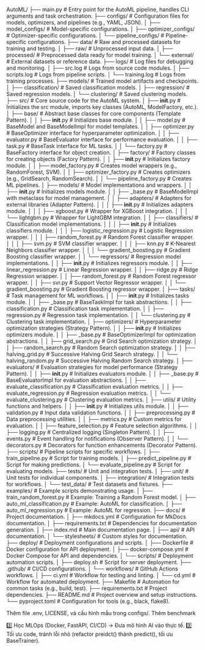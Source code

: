 AutoML/
├── main.py                         # Entry point for the AutoML pipeline, handles CLI arguments and task orchestration.
├── configs/                        # Configuration files for models, optimizers, and pipelines (e.g., YAML, JSON).
│   ├── model_configs/              # Model-specific configurations.
│   ├── optimizer_configs/          # Optimizer-specific configurations.
│   └── pipeline_configs/           # Pipeline-specific configurations.
├── data/                           # Raw and processed datasets for training and testing.
│   ├── raw/                        # Unprocessed input data.
│   ├── processed/                  # Preprocessed data ready for model training.
│   └── external/                   # External datasets or reference data.
├── logs/                           # Log files for debugging and monitoring.
│   ├── src.log                     # Logs from source code modules.
│   ├── scripts.log                 # Logs from pipeline scripts.
│   └── training.log                # Logs from training processes.
├── models/                         # Trained model artifacts and checkpoints.
│   ├── classification/             # Saved classification models.
│   ├── regression/                 # Saved regression models.
│   └── clustering/                 # Saved clustering models.
├── src/                            # Core source code for the AutoML system.
│   ├── __init__.py                 # Initializes the src module, imports key classes (AutoML, ModelFactory, etc.).
│   ├── base/                       # Abstract base classes for core components (Template Pattern).
│   │   ├── __init__.py             # Initializes base module.
│   │   ├── model.py                # BaseModel and BaseModelImpl for model templates.
│   │   ├── optimizer.py            # BaseOptimizer interface for hyperparameter optimization.
│   │   ├── evaluator.py            # BaseEvaluator interface for performance evaluation.
│   │   ├── task.py                 # BaseTask interface for ML tasks.
│   │   └── factory.py              # BaseFactory interface for object creation.
│   ├── factory/                    # Factory classes for creating objects (Factory Pattern).
│   │   ├── __init__.py             # Initializes factory module.
│   │   ├── model_factory.py        # Creates model wrappers (e.g., RandomForest, SVM).
│   │   ├── optimizer_factory.py    # Creates optimizers (e.g., GridSearch, RandomSearch).
│   │   └── pipeline_factory.py     # Creates ML pipelines.
│   ├── models/                     # Model implementations and wrappers.
│   │   ├── __init__.py             # Initializes models module.
│   │   ├── _base.py                # BaseModelImpl with metaclass for model management.
│   │   ├── adapters/               # Adapters for external libraries (Adapter Pattern).
│   │   │   ├── __init__.py         # Initializes adapters module.
│   │   │   ├── xgboost.py          # Wrapper for XGBoost integration.
│   │   │   └── lightgbm.py         # Wrapper for LightGBM integration.
│   │   ├── classifiers/            # Classification model implementations.
│   │   │   ├── __init__.py         # Initializes classifiers module.
│   │   │   ├── logistic_regression.py  # Logistic Regression wrapper.
│   │   │   ├── random_forest.py    # Random Forest classifier wrapper.
│   │   │   ├── svm.py              # SVM classifier wrapper.
│   │   │   ├── knn.py              # K-Nearest Neighbors classifier wrapper.
│   │   │   └── gradient_boosting.py  # Gradient Boosting classifier wrapper.
│   │   └── regressors/             # Regression model implementations.
│   │       ├── __init__.py         # Initializes regressors module.
│   │       ├── linear_regression.py  # Linear Regression wrapper.
│   │       ├── ridge.py            # Ridge Regression wrapper.
│   │       ├── random_forest.py    # Random Forest regressor wrapper.
│   │       ├── svr.py              # Support Vector Regressor wrapper.
│   │       └── gradient_boosting.py  # Gradient Boosting regressor wrapper.
│   ├── tasks/                      # Task management for ML workflows.
│   │   ├── __init__.py             # Initializes tasks module.
│   │   ├── _base.py                # BaseTaskImpl for task abstractions.
│   │   ├── classification.py       # Classification task implementation.
│   │   ├── regression.py           # Regression task implementation.
│   │   └── clustering.py           # Clustering task implementation.
│   ├── optimizers/                 # Hyperparameter optimization strategies (Strategy Pattern).
│   │   ├── __init__.py             # Initializes optimizers module.
│   │   ├── _base.py                # BaseOptimizerImpl for optimization abstractions.
│   │   ├── grid_search.py          # Grid Search optimization strategy.
│   │   ├── random_search.py        # Random Search optimization strategy.
│   │   ├── halving_grid.py         # Successive Halving Grid Search strategy.
│   │   └── halving_random.py       # Successive Halving Random Search strategy.
│   ├── evaluators/                 # Evaluation strategies for model performance (Strategy Pattern).
│   │   ├── __init__.py             # Initializes evaluators module.
│   │   ├── _base.py                # BaseEvaluatorImpl for evaluation abstractions.
│   │   ├── evaluate_classification.py  # Classification evaluation metrics.
│   │   ├── evaluate_regression.py  # Regression evaluation metrics.
│   │   └── evaluate_clustering.py  # Clustering evaluation metrics.
│   ├── utils/                      # Utility functions and helpers.
│   │   ├── __init__.py             # Initializes utils module.
│   │   ├── validation.py           # Input data validation functions.
│   │   ├── preprocessing.py        # Data preprocessing utilities.
│   │   ├── metrics.py              # Custom metrics for evaluation.
│   │   ├── feature_selection.py    # Feature selection algorithms.
│   │   ├── logging.py              # Centralized logging (Singleton Pattern).
│   │   ├── events.py               # Event handling for notifications (Observer Pattern).
│   │   └── decorators.py           # Decorators for function enhancements (Decorator Pattern).
├── scripts/                        # Pipeline scripts for specific workflows.
│   ├── train_pipeline.py           # Script for training models.
│   ├── predict_pipeline.py         # Script for making predictions.
│   └── evaluate_pipeline.py        # Script for evaluating models.
├── tests/                          # Unit and integration tests.
│   ├── unit/                       # Unit tests for individual components.
│   ├── integration/                # Integration tests for workflows.
│   └── test_data/                  # Test datasets and fixtures.
├── examples/                       # Example scripts demonstrating usage.
│   ├── train_random_forest.py      # Example: Training a Random Forest model.
│   ├── auto_ml_classification.py   # Example: AutoML for classification.
│   ├── auto_ml_regression.py       # Example: AutoML for regression.
├── docs/                           # Project documentation.
│   ├── mkdocs.yml                  # Configuration for MkDocs documentation.
│   ├── requirements.txt            # Dependencies for documentation generation.
│   ├── index.md                    # Main documentation page.
│   ├── api/                        # API documentation.
│   └── stylesheets/                # Custom styles for documentation.
├── deploy/                         # Deployment configurations and scripts.
│   ├── Dockerfile                  # Docker configuration for API deployment.
│   ├── docker-compose.yml          # Docker Compose for API and dependencies.
│   └── scripts/                    # Deployment automation scripts.
│       ├── deploy.sh               # Script for server deployment.
├── .github/                        # CI/CD configurations.
│   └── workflows/                  # GitHub Actions workflows.
│       ├── ci.yml                  # Workflow for testing and linting.
│       └── cd.yml                  # Workflow for automated deployment.
├── Makefile                        # Automation for common tasks (e.g., build, test).
├── requirements.txt                # Project dependencies.
├── README.md                       # Project overview and setup instructions.
└── pyproject.toml                  # Configuration for tools (e.g., black, flake8).

Thêm file .env, LICENSE, và cấu hình mẫu trong configs/.
Thêm benchmark

2️⃣ Học MLOps (Docker, FastAPI, CI/CD) → Đưa mô hình AI vào thực tế.
3️⃣ Tối ưu code, tránh lỗi nhỏ (refactor preidct() thành predict(), tối ưu BaseTrainer).